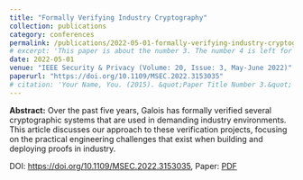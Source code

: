 ```yaml
---
title: "Formally Verifying Industry Cryptography"
collection: publications
category: conferences
permalink: /publications/2022-05-01-formally-verifying-industry-cryptography
# excerpt: 'This paper is about the number 3. The number 4 is left for future work.'
date: 2022-05-01
venue: "IEEE Security & Privacy (Volume: 20, Issue: 3, May-June 2022)"
paperurl: "https://doi.org/10.1109/MSEC.2022.3153035"
# citation: 'Your Name, You. (2015). &quot;Paper Title Number 3.&quot; <i>Journal 1</i>. 1(3).'
---
```


**Abstract:** Over the past five years, Galois has formally verified several cryptographic systems that are used in demanding industry environments. This article discusses our approach to these verification projects, focusing on the practical engineering challenges that exist when building and deploying proofs in industry.

DOI: <https://doi.org/10.1109/MSEC.2022.3153035>, Paper: [PDF](https://mikedodds.github.io/files/publications/2022-05-01-formally-verifying-industry-cryptography.pdf)